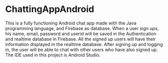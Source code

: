 # ChattingAppAndroid

This is a fully functioning Android chat app made with the Java programming language, and Firebase as database. When a user sign ups, his name, email, password and
userid will be saved in the Authentication and realtime database in Firebase. All the signed up users will have their information displayed in the realtime database. 
After signing up and logging in, the user will be able to chat with other users who have also signed up.
The IDE used in this project is Android Studio. 
